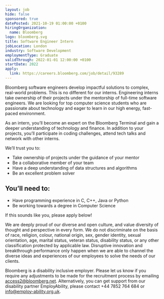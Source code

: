 ```yaml
---
layout: job
hide: false
sponsored: true
datePosted: 2021-10-19 01:00:00 +0100
hiringOrganization:
  name: Bloomberg
logo: bloomberg.svg
title: Software Engineer Intern
jobLocation: London
industry: Software Development
employmentType: Graduate
validThrough: 2022-01-01 12:00:00 +0100
startDate: 2022
apply:
  link: https://careers.bloomberg.com/job/detail/93289
---
```


Bloomberg software engineers develop impactful solutions to complex, real-world problems. This is no different for our interns. Engineering interns take ownership of their projects under the mentorship of full-time software engineers. We are looking for top computer science students who are passionate about technology and eager to learn in our high energy, fast-paced environment.
 
As an intern, you’ll become an expert on the Bloomberg Terminal and gain a deeper understanding of technology and finance. In addition to your projects, you’ll participate in coding challenges, attend tech talks and network with other interns.
 
We’ll trust you to:
* Take ownership of projects under the guidance of your mentor
* Be a collaborative member of your team
* Have a deep understanding of data structures and algorithms
* Be an excellent problem solver

## You’ll need to:
* Have programming experience in C, C++, Java or Python
* Be working towards a degree in Computer Science

If this sounds like you, please apply below!

We are deeply proud of our diverse and open culture, and value diversity of thought and perspective in every form. We do not discriminate on the basis of race, religion, colour, national origin, sex, gender identity, sexual orientation, age, marital status, veteran status, disability status, or any other classification protected by applicable law. Disruptive innovation and breakthrough performance only happen when we are able to channel the diverse ideas and experiences of our employees to solve the needs of our clients.

Bloomberg is a disability inclusive employer. Please let us know if you require any adjustments to be made for the recruitment process by emailing access2@bloomberg.net.
Alternatively, you can get support from our disability partner EmployAbility, please contact +44 7852 764 684 or info@employ-ability.org.uk.